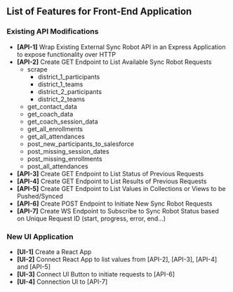 ## List of Features for Front-End Application

### Existing API Modifications
- **[API-1]** Wrap Existing External Sync Robot API in an Express Application to expose functionality over HTTP
- **[API-2]** Create GET Endpoint to List Available Sync Robot Requests
  - scrape
    - district_1_participants
    - district_1_teams
    - district_2_participants
    - district_2_teams
  - get_contact_data
  - get_coach_data
  - get_coach_session_data
  - get_all_enrollments
  - get_all_attendances
  - post_new_participants_to_salesforce
  - post_missing_session_dates
  - post_missing_enrollments
  - post_all_attendances
- **[API-3]** Create GET Endpoint to List Status of Previous Requests
- **[API-4]** Create GET Endpoint to List Results of Previous Requests
- **[API-5]** Create GET Endpoint to List Values in Collections or Views to be Pushed/Synced
- **[API-6]** Create POST Endpoint to Initiate New Sync Robot Requests
- **[API-7]** Create WS Endpoint to Subscribe to Sync Robot Status based on Unique Request ID (start, progress, error, end...)

### New UI Application
- **[UI-1]** Create a React App
- **[UI-2]** Connect React App to list values from [API-2], [API-3], [API-4] and [API-5]
- **[UI-3]** Connect UI Button to initiate requests to [API-6]
- **[UI-4]** Connection UI to [API-7]
